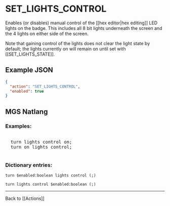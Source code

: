 # SET_LIGHTS_CONTROL

Enables (or disables) manual control of the [[hex editor|hex editing]] LED lights on the badge. This includes all 8 bit lights underneath the screen and the 4 lights on either side of the screen.

Note that gaining control of the lights does not clear the light state by default; the lights currently on will remain on until set with [[SET_LIGHTS_STATE]].

## Example JSON

```json
{
  "action": "SET_LIGHTS_CONTROL",
  "enabled": true
}
```

## MGS Natlang

### Examples:

<pre class="HyperMD-codeblock mgs">

  <span class="verb">turn</span> <span class="target">lights</span> <span class="target">control</span> <span class="language-constant">on</span><span class="terminator">;</span>
  <span class="verb">turn</span> <span class="language-constant">on</span> <span class="target">lights</span> <span class="target">control</span><span class="terminator">;</span>

</pre>

### Dictionary entries:

```
turn $enabled:boolean lights control (;)

turn lights control $enabled:boolean (;)
```

---

Back to [[Actions]]
